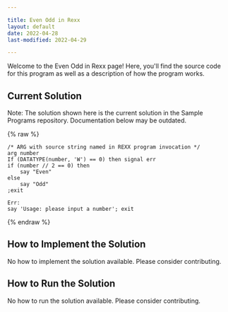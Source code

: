 ```yaml
---

title: Even Odd in Rexx
layout: default
date: 2022-04-28
last-modified: 2022-04-29

---
```


Welcome to the Even Odd in Rexx page! Here, you'll find the source code for this program as well as a description of how the program works.

## Current Solution

Note: The solution shown here is the current solution in the Sample Programs repository. Documentation below may be outdated.

{% raw %}

```Rexx
/* ARG with source string named in REXX program invocation */
arg number
If (DATATYPE(number, 'W') == 0) then signal err
if (number // 2 == 0) then
	say "Even"
else
	say "Odd"
;exit

Err:
say 'Usage: please input a number'; exit

```

{% endraw %}

## How to Implement the Solution

No how to implement the solution available. Please consider contributing.

## How to Run the Solution

No how to run the solution available. Please consider contributing.